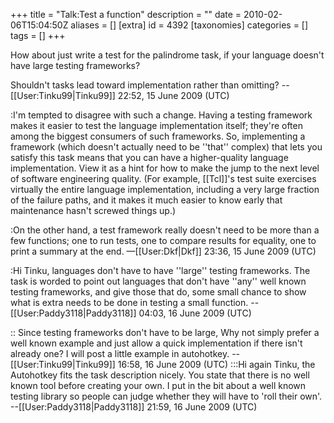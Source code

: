 +++
title = "Talk:Test a function"
description = ""
date = 2010-02-06T15:04:50Z
aliases = []
[extra]
id = 4392
[taxonomies]
categories = []
tags = []
+++

How about just write a test for the palindrome task, if your language doesn't have large testing frameworks?  

Shouldn't tasks lead toward implementation rather than omitting? --[[User:Tinku99|Tinku99]] 22:52, 15 June 2009 (UTC)

:I'm tempted to disagree with such a change. Having a testing framework makes it easier to test the language implementation itself; they're often among the biggest consumers of such frameworks. So, implementing a framework (which doesn't actually need to be ''that'' complex) that lets you satisfy this task means that you can have a higher-quality language implementation. View it as a hint for how to make the jump to the next level of software engineering quality. (For example, [[Tcl]]'s test suite exercises virtually the entire language implementation, including a very large fraction of the failure paths, and it makes it much easier to know early that maintenance hasn't screwed things up.)

:On the other hand, a test framework really doesn't need to be more than a few functions; one to run tests, one to compare results for equality, one to print a summary at the end. —[[User:Dkf|Dkf]] 23:36, 15 June 2009 (UTC)

:Hi Tinku, languages don't have to have ''large'' testing frameworks. The task is worded to point out languages that don't have ''any'' well known testing frameworks, and give those that do, some small chance to show what is extra needs to be done in testing a small function. --[[User:Paddy3118|Paddy3118]] 04:03, 16 June 2009 (UTC)

:: Since testing frameworks don't have to be large, Why not simply prefer a well known example and just allow a quick implementation if there isn't already one?  I will post a little example in autohotkey.  --[[User:Tinku99|Tinku99]] 16:58, 16 June 2009 (UTC)
:::Hi again Tinku, the Autohotkey fits the task description nicely. You state that there is no well known tool before creating your own. I put in the bit about a well known testing library so people can judge whether they will have to 'roll their own'. --[[User:Paddy3118|Paddy3118]] 21:59, 16 June 2009 (UTC)
